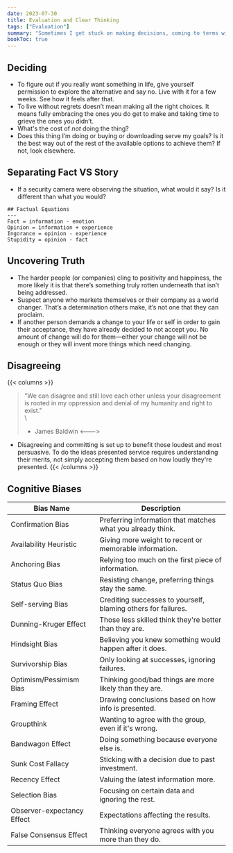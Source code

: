 ```yaml
---
date: 2023-07-30
title: Evaluation and Clear Thinking
tags: ["Evaluation"]
summary: "Sometimes I get stuck on making decisions, coming to terms with an idea or choice, or just plain seeing through the muck."
bookToc: true
---
```


## Deciding
- To figure out if you really want something in life, give yourself permission to explore the alternative and say no. Live with it for a few weeks. See how it feels after that. 
- To live without regrets doesn’t mean making all the right choices. It means fully embracing the ones you do get to make and taking time to grieve the ones you didn’t. 
- What's the cost of _not_ doing the thing?
- Does this thing I’m doing or buying or downloading serve my goals? Is it the best way out of the rest of the available options to achieve them? If not, look elsewhere. 

## Separating Fact VS Story

- If a security camera were observing the situation, what would it say? Is it different than what you would?
```
## Factual Equations
---
Fact = information - emotion
Opinion = information + experience
Ingorance = opinion - experience
Stupidity = opinion - fact
```
## Uncovering Truth
- The harder people (or companies) cling to positivity and happiness, the more likely it is that there’s something truly rotten underneath that isn’t being addressed.
- Suspect anyone who markets themselves or their company as a world changer. That’s a determination others make, it’s not one that they can proclaim. 
- If another person demands a change to your life or self in order to gain their acceptance, they have already decided to not accept you. No amount of change will do for them—either your change will not be enough or they will invent more things which need changing. 

## Disagreeing
{{< columns >}}
> "We can disagree and still love each other unless your disagreement is rooted in my oppression and denial of my humanity and right to exist." \
> \
> - James Baldwin
<--->
- Disagreeing and committing is set up to benefit those loudest and most persuasive. To do the ideas presented service requires understanding their merits, not simply accepting them based on how loudly they're presented.
{{< /columns >}}

## Cognitive Biases

| **Bias Name**             | **Description**                                  |
|---------------------------|-------------------------------------------------------------|
| Confirmation Bias         | Preferring information that matches what you already think. |
| Availability Heuristic    | Giving more weight to recent or memorable information.      |
| Anchoring Bias            | Relying too much on the first piece of information.         |
| Status Quo Bias           | Resisting change, preferring things stay the same.          |
| Self-serving Bias         | Crediting successes to yourself, blaming others for failures.|
| Dunning-Kruger Effect     | Those less skilled think they're better than they are.      |
| Hindsight Bias            | Believing you knew something would happen after it does.    |
| Survivorship Bias         | Only looking at successes, ignoring failures.               |
| Optimism/Pessimism Bias   | Thinking good/bad things are more likely than they are.     |
| Framing Effect            | Drawing conclusions based on how info is presented.         |
| Groupthink                | Wanting to agree with the group, even if it's wrong.        |
| Bandwagon Effect          | Doing something because everyone else is.                   |
| Sunk Cost Fallacy         | Sticking with a decision due to past investment.            |
| Recency Effect            | Valuing the latest information more.                        |
| Selection Bias            | Focusing on certain data and ignoring the rest.             |
| Observer-expectancy Effect| Expectations affecting the results.                         |
| False Consensus Effect    | Thinking everyone agrees with you more than they do.        |

